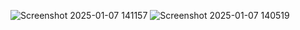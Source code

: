 ![Screenshot 2025-01-07 141157](https://github.com/user-attachments/assets/0a17a6c5-0d1e-4392-ac02-6ee3fcdf1d70)
![Screenshot 2025-01-07 140519](https://github.com/user-attachments/assets/263bf53a-5323-4895-a628-bd4f06ffe174)
